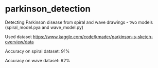 # parkinson_detection
Detecting Parkinson disease from spiral and wave drawings - two models (spiral_model.pya and wave_model.py)

Used dataset https://www.kaggle.com/code/kmader/parkinson-s-sketch-overview/data

Accuracy on spiral dataset: 91%

Accuracy on wave dataset: 92%

